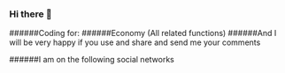 ### Hi there 👋
######Coding for:
######Economy (‌All related functions)
######And I will be very happy if you use and share and send me your comments

######I am on the following social networks
<!--
**omidshz100/omidshz100** is a ✨ _special_ ✨ repository because its `README.md` (this file) appears on your GitHub profile.

Here are some ideas to get you started:

- 🔭 I’m currently working on ...
- 🌱 I’m currently learning ...
- 👯 I’m looking to collaborate on ...
- 🤔 I’m looking for help with ...
- 💬 Ask me about ...
- 📫 How to reach me: ...
- 😄 Pronouns: ...
- ⚡ Fun fact: ...
-->
